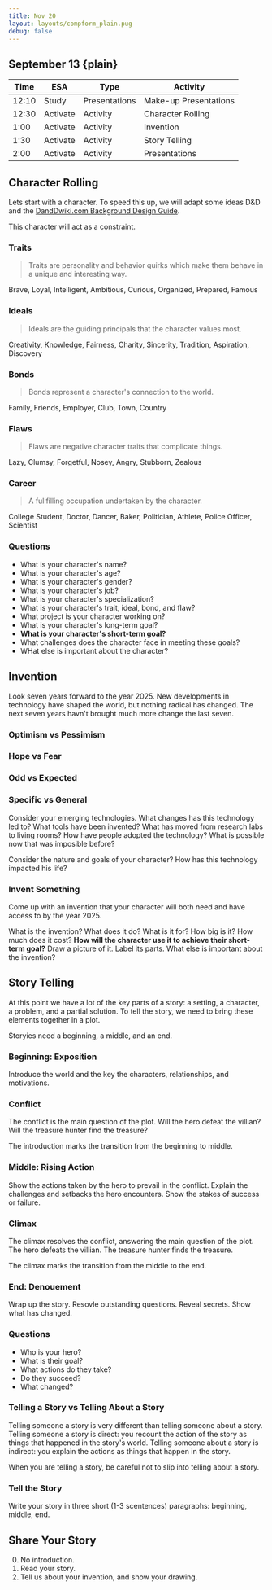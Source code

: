 ```yaml
---
title: Nov 20
layout: layouts/compform_plain.pug
debug: false
---
```


## September 13 {plain}

| Time  | ESA      | Type          | Activity              |
| ----- | -------- | ------------- | --------------------- |
| 12:10 | Study    | Presentations | Make-up Presentations |
| 12:30 | Activate | Activity      | Character Rolling     |
| 1:00  | Activate | Activity      | Invention             |
| 1:30  | Activate | Activity      | Story Telling         |
| 2:00  | Activate | Activity      | Presentations         |



## Character Rolling

Lets start with a character. To speed this up, we will adapt some ideas D&D and the [DandDwiki.com Background Design Guide](https://www.dandwiki.com/wiki/Background_Design_(5e_Guideline)).

This character will act as a constraint.


### Traits
> Traits are personality and behavior quirks which make them behave in a unique and interesting way.

Brave, Loyal, Intelligent, Ambitious, Curious, Organized, Prepared, Famous

### Ideals
> Ideals are the guiding principals that the character values most.

Creativity, Knowledge, Fairness, Charity, Sincerity, Tradition, Aspiration, Discovery

### Bonds
> Bonds represent a character's connection to the world.

Family, Friends, Employer, Club, Town, Country

### Flaws
> Flaws are negative character traits that complicate things.

Lazy, Clumsy, Forgetful, Nosey, Angry, Stubborn, Zealous

### Career
> A fullfilling occupation undertaken by the character.

College Student, Doctor, Dancer, Baker, Politician, Athlete, Police Officer, Scientist

### Questions
- What is your character's name?
- What is your character's age?
- What is your character's gender?
- What is your character's job?
- What is your character's specialization?
- What is your character's trait, ideal, bond, and flaw?
- What project is your character working on?
- What is your character's long-term goal?
- **What is your character's short-term goal?**
- What challenges does the character face in meeting these goals?
- WHat else is important about the character?


## Invention
Look seven years forward to the year 2025. New developments in technology have shaped the world, but nothing radical has changed. The next seven years havn't brought much more change the last seven.

### Optimism vs Pessimism
### Hope vs Fear
### Odd vs Expected
### Specific vs General

Consider your emerging technologies. What changes has this technology led to? What tools have been invented? What has moved from research labs to living rooms? How have people adopted the technology? What is possible now that was imposible before?

Consider the nature and goals of your character? How has this technology impacted his life?

### Invent Something

Come up with an invention that your character will both need and have access to by the year 2025. 

What is the invention?
What does it do?
What is it for?
How big is it?
How much does it cost?
**How will the character use it to achieve their short-term goal?**
Draw a picture of it. Label its parts.
What else is important about the invention?


## Story Telling
At this point we have a lot of the key parts of a story: a setting, a character, a problem, and a partial solution. To tell the story, we need to bring these elements together in a plot.

Storyies need a beginning, a middle, and an end.

### Beginning: Exposition
Introduce the world and the key the characters, relationships, and motivations. 

### Conflict
The conflict is the main question of the plot. Will the hero defeat the villian? Will the treasure hunter find the treasure?

The introduction marks the transition from the beginning to middle.

### Middle: Rising Action
Show the actions taken by the hero to prevail in the conflict. Explain the challenges and setbacks the hero encounters. Show the stakes of success or failure.

### Climax
The climax resolves the conflict, answering the main question of the plot. The hero defeats the villian. The treasure hunter finds the treasure.

The climax marks the transition from the middle to the end.

### End: Denouement
Wrap up the story. Resovle outstanding questions. Reveal secrets. Show what has changed.


### Questions
- Who is your hero?
- What is their goal?
- What actions do they take?
- Do they succeed?
- What changed?

### Telling a Story vs Telling About a Story

Telling someone a story is very different than telling someone about a story. Telling someone a story is direct: you recount the action of the story as things that happened in the story's world. Telling someone about a story is indirect: you explain the actions as things that happen in the story.

When you are telling a story, be careful not to slip into telling about a story.


### Tell the Story

Write your story in three short (1-3 scentences) paragraphs: beginning, middle, end.


## Share Your Story

0. No introduction.
1. Read your story.
2. Tell us about your invention, and show your drawing.


